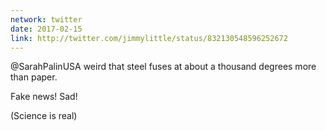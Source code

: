 ```yaml
---
network: twitter
date: 2017-02-15
link: http://twitter.com/jimmylittle/status/832130548596252672
---
```

@SarahPalinUSA weird that steel fuses at about a thousand degrees more than paper. 

Fake news!  Sad! 

(Science is real) 

